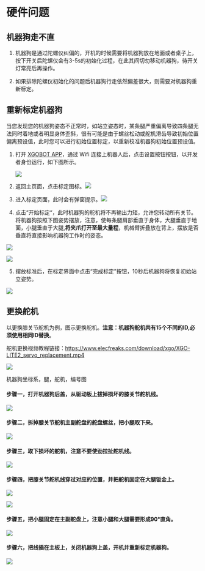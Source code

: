 ﻿---
sidebar_position: 4
sidebar_label: 硬件问题
---

# 硬件问题

## 机器狗走不直

1. 机器狗是通过陀螺仪纠偏的，开机的时候需要将机器狗放在地面或者桌子上，按下开关后陀螺仪会有3-5s的初始化过程，在此其间切勿移动机器狗，待开关灯常亮后再操作。

2. 如果排除陀螺仪初始化的问题后机器狗行走依然偏差很大，则需要对机器狗重新标定。

## 重新标定机器狗

当您发现您的机器狗姿态不正常时，如站立姿态时，某条腿严重偏离导致四条腿无法同时着地或者明显身体歪斜，很有可能是由于螺丝松动或舵机滑齿导致初始位置偏离预设值，此时您可以进行初始位置标定，以重新校准机器狗初始位置预设值。

1. 打开 [XGOBOT APP](https://pan.baidu.com/s/16TQQ3AEBwlI37oNj0oQOzA?pwd=d4qa)，通过 Wifi 连接上机器人后，点击设置按钮按钮，以开发者身份运行，如下图所示。

   ![](https://wiki-media-ef.oss-cn-hongkong.aliyuncs.com//images/cm4-xgo-faq-01.png)

2. 返回主页面，点击标定图标。![](https://wiki-media-ef.oss-cn-hongkong.aliyuncs.com//images/cm4-xgo-faq-02.png)

3. 进入标定页面，此时会有弹窗提示。![](https://wiki-media-ef.oss-cn-hongkong.aliyuncs.com//images/cm4-xgo-faq-03.png)

4. 点击“开始标定“，此时机器狗的舵机将不再输出力矩，允许您转动所有关节。将机器狗按照下图姿势摆放，注意，使每条腿肩部垂直于身体，大腿垂直于地面，小腿垂直于大腿,**将夹爪打开至最大量程**，机械臂折叠放在背上，摆放是否垂直将直接影响机器狗工作时的姿态。

![](https://wiki-media-ef.oss-cn-hongkong.aliyuncs.com//images/cm4-xgo-faq-05.png)

![](https://wiki-media-ef.oss-cn-hongkong.aliyuncs.com//images/cm4-xgo-faq-06.png)

5. 摆放标准后，在标定界面中点击“完成标定”按钮，10秒后机器狗将恢复初始站立姿势。

![](https://wiki-media-ef.oss-cn-hongkong.aliyuncs.com//images/cm4-xgo-faq-07.png)

## 更换舵机

以更换膝关节舵机为例，图示更换舵机。**注意：机器狗舵机共有15个不同的ID,必须使用相同ID替换**。

舵机更换视频教程链接：https://www.elecfreaks.com/download/xgo/XGO-LITE2_servo_replacement.mp4


![](https://wiki-media-ef.oss-cn-hongkong.aliyuncs.com//images/cm4-xgo-faq-10.png)

机器狗坐标系，腿，舵机，编号图

#### 步骤一，打开机器狗后盖，从驱动板上拔掉损坏的膝关节舵机线。

![](https://wiki-media-ef.oss-cn-hongkong.aliyuncs.com//images/microbit-xgo-lite2-faq-08.png)



#### 步骤二，拆掉膝关节舵机主副舵盘的舵盘螺丝，把小腿取下来。

![](https://wiki-media-ef.oss-cn-hongkong.aliyuncs.com//images/microbit-xgo-lite2-faq-09.png)



#### 步骤三，取下损坏的舵机，注意不要使劲拉扯舵机线。

![](https://wiki-media-ef.oss-cn-hongkong.aliyuncs.com//images/microbit-xgo-lite2-faq-10.png)



#### 步骤四，把膝关节舵机线穿过对应的位置，并把舵机固定在大腿钣金上。

![](https://wiki-media-ef.oss-cn-hongkong.aliyuncs.com//images/microbit-xgo-lite2-faq-11.png)



![](https://wiki-media-ef.oss-cn-hongkong.aliyuncs.com//images/microbit-xgo-lite2-faq-12.png)



#### 步骤五，把小腿固定在主副舵盘上，注意小腿和大腿需要形成90°直角。

![](https://wiki-media-ef.oss-cn-hongkong.aliyuncs.com//images/microbit-xgo-lite2-faq-13.png)



#### 步骤六，把线插在主板上，关闭机器狗上盖，开机并重新标定机器狗。

![](https://wiki-media-ef.oss-cn-hongkong.aliyuncs.com//images/microbit-xgo-lite2-faq-14.png)
